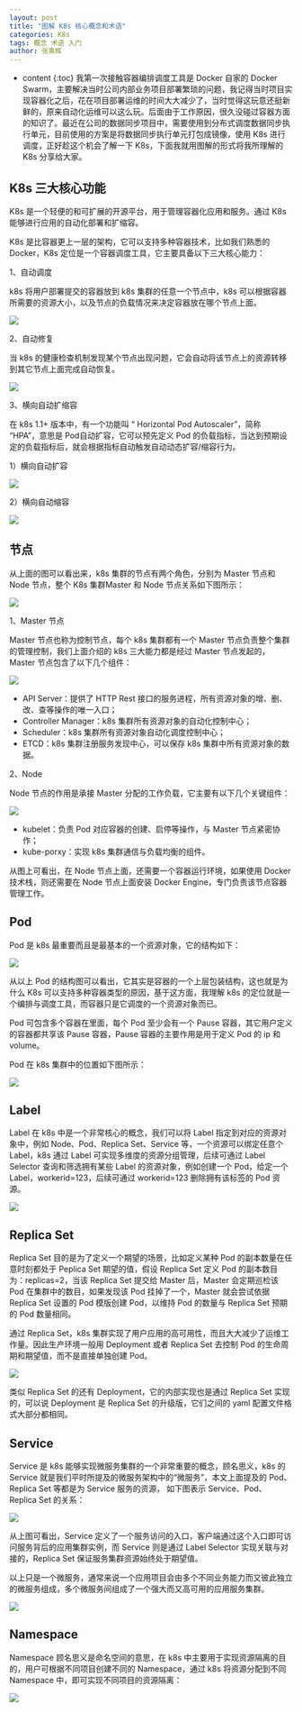 ```yaml
---
layout: post
title: "图解 K8s 核心概念和术语"
categories: K8s
tags: 概念 术语 入门
author: 张乘辉
---
```


* content
{:toc}
我第一次接触容器编排调度工具是 Docker 自家的 Docker Swarm，主要解决当时公司内部业务项目部署繁琐的问题，我记得当时项目实现容器化之后，花在项目部署运维的时间大大减少了，当时觉得这玩意还挺新鲜的，原来自动化运维可以这么玩。后面由于工作原因，很久没碰过容器方面的知识了。最近在公司的数据同步项目中，需要使用到分布式调度数据同步执行单元，目前使用的方案是将数据同步执行单元打包成镜像，使用 K8s 进行调度，正好趁这个机会了解一下 K8s，下面我就用图解的形式将我所理解的 K8s 分享给大家。









## K8s 三大核心功能

K8s 是一个轻便的和可扩展的开源平台，用于管理容器化应用和服务。通过 K8s 能够进行应用的自动化部署和扩缩容。

K8s 是比容器更上一层的架构，它可以支持多种容器技术，比如我们熟悉的 Docker，K8s 定位是一个容器调度工具，它主要具备以下三大核心能力：

1、自动调度

k8s 将用户部署提交的容器放到 k8s 集群的任意一个节点中，k8s 可以根据容器所需要的资源大小，以及节点的负载情况来决定容器放在哪个节点上面。

![](https://raw.githubusercontent.com/objcoding/md-picture/master/img/20200823164656.png)



2、自动修复

当 k8s 的健康检查机制发现某个节点出现问题，它会自动将该节点上的资源转移到其它节点上面完成自动恢复。

![](https://raw.githubusercontent.com/objcoding/md-picture/master/img/20200823170452.png)



3、横向自动扩缩容

在 k8s 1.1+ 版本中，有一个功能叫 “ Horizontal Pod Autoscaler”，简称 “HPA”，意思是 Pod自动扩容，它可以预先定义 Pod 的负载指标，当达到预期设定的负载指标后，就会根据指标自动触发自动动态扩容/缩容行为。

1）横向自动扩容

![](https://raw.githubusercontent.com/objcoding/md-picture/master/img/20200823171651.png)

2）横向自动缩容

![](https://raw.githubusercontent.com/objcoding/md-picture/master/img/20200823171820.png)





## 节点

从上面的图可以看出来，k8s 集群的节点有两个角色，分别为 Master 节点和 Node 节点，整个 K8s 集群Master 和 Node 节点关系如下图所示：

![](https://raw.githubusercontent.com/objcoding/md-picture/master/img/20200823181812.png)

1、Master 节点

Master 节点也称为控制节点，每个 k8s 集群都有一个 Master 节点负责整个集群的管理控制，我们上面介绍的 k8s 三大能力都是经过 Master 节点发起的，Master 节点包含了以下几个组件：

![](https://raw.githubusercontent.com/objcoding/md-picture/master/img/20200823181408.png)

- API Server：提供了 HTTP Rest 接口的服务进程，所有资源对象的增、删、改、查等操作的唯一入口；
- Controller Manager：k8s 集群所有资源对象的自动化控制中心；
- Scheduler：k8s 集群所有资源对象自动化调度控制中心；
- ETCD：k8s 集群注册服务发现中心，可以保存 k8s 集群中所有资源对象的数据。

2、Node

Node 节点的作用是承接 Master 分配的工作负载，它主要有以下几个关键组件：

![](https://raw.githubusercontent.com/objcoding/md-picture/master/img/20200823184119.png)

- kubelet：负责 Pod 对应容器的创建、启停等操作，与 Master 节点紧密协作；
- kube-porxy：实现 k8s 集群通信与负载均衡的组件。

从图上可看出，在 Node 节点上面，还需要一个容器运行环境，如果使用 Docker 技术栈，则还需要在 Node 节点上面安装 Docker Engine，专门负责该节点容器管理工作。



## Pod

Pod 是 k8s 最重要而且是最基本的一个资源对象，它的结构如下：

![](https://raw.githubusercontent.com/objcoding/md-picture/master/img/20200821153531.png)

从以上 Pod 的结构图可以看出，它其实是容器的一个上层包装结构，这也就是为什么 K8s 可以支持多种容器类型的原因，基于这方面，我理解 k8s 的定位就是一个编排与调度工具，而容器只是它调度的一个资源对象而已。

Pod 可包含多个容器在里面，每个 Pod 至少会有一个 Pause 容器，其它用户定义的容器都共享该 Pause 容器，Pause 容器的主要作用是用于定义 Pod 的 ip 和 volume。

Pod 在 k8s 集群中的位置如下图所示：

![](https://raw.githubusercontent.com/objcoding/md-picture/master/img/20200823185441.png)



## Label

Label 在 k8s 中是一个非常核心的概念，我们可以将 Label 指定到对应的资源对象中，例如 Node、Pod、Replica Set、Service 等，一个资源可以绑定任意个 Label，k8s 通过 Label 可实现多维度的资源分组管理，后续可通过 Label Selector 查询和筛选拥有某些 Label 的资源对象，例如创建一个 Pod，给定一个 Label，workerid=123，后续可通过 workerid=123 删除拥有该标签的 Pod 资源。

![](https://raw.githubusercontent.com/objcoding/md-picture/master/img/20200823192435.png)



## Replica Set

Replica Set 目的是为了定义一个期望的场景，比如定义某种 Pod 的副本数量在任意时刻都处于 Peplica Set 期望的值，假设 Replica Set 定义 Pod 的副本数目为：replicas=2，当该 Replica Set 提交给 Master 后，Master 会定期巡检该 Pod 在集群中的数目，如果发现该 Pod 挂掉了一个，Master 就会尝试依据 Replica Set 设置的 Pod 模版创建 Pod，以维持 Pod 的数量与 Replica Set 预期的 Pod 数量相同。

通过 Replica Set，k8s 集群实现了用户应用的高可用性，而且大大减少了运维工作量。因此生产环境一般用 Deployment 或者 Replica Set 去控制 Pod 的生命周期和期望值，而不是直接单独创建 Pod。

![](https://raw.githubusercontent.com/objcoding/md-picture/master/img/20200823193118.png)

类似 Replica Set 的还有 Deployment，它的内部实现也是通过 Replica Set 实现的，可以说 Deployment 是 Replica Set 的升级版，它们之间的 yaml 配置文件格式大部分都相同。



## Service

Service 是 k8s 能够实现微服务集群的一个非常重要的概念，顾名思义，k8s 的 Service 就是我们平时所提及的微服务架构中的“微服务”，本文上面提及的 Pod、Replica Set 等都是为 Service 服务的资源， 如下图表示 Service、Pod、Replica Set 的关系：

![](https://raw.githubusercontent.com/objcoding/md-picture/master/img/20200823200632.png)

从上图可看出，Service 定义了一个服务访问的入口，客户端通过这个入口即可访问服务背后的应用集群实例，而 Service 则是通过 Label Selector 实现关联与对接的，Replica Set 保证服务集群资源始终处于期望值。

以上只是一个微服务，通常来说一个应用项目会由多个不同业务能力而又彼此独立的微服务组成，多个微服务间组成了一个强大而又高可用的应用服务集群。

![](https://raw.githubusercontent.com/objcoding/md-picture/master/img/20200823220527.png)



## Namespace

Namespace 顾名思义是命名空间的意思，在 k8s 中主要用于实现资源隔离的目的，用户可根据不同项目创建不同的 Namespace，通过 k8s 将资源分配到不同 Namespace 中，即可实现不同项目的资源隔离：

![](https://raw.githubusercontent.com/objcoding/md-picture/master/img/20200823214534.png)







